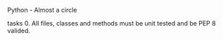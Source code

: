 Python - Almost a circle

tasks
0. All files, classes and methods must be unit tested and be PEP 8 valided.
